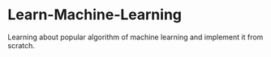 # Learn-Machine-Learning

Learning about popular algorithm of machine learning and implement it from scratch.
